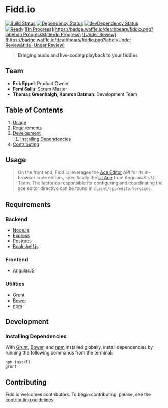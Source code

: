 # Fidd.io
[![Build Status](https://travis-ci.org/deathbears/fiddio.svg?branch=dev)](https://travis-ci.org/deathbears/fiddio)
[![Dependency Status](https://david-dm.org/deathbears/fiddio.svg)](https://david-dm.org/deathbears/fiddio)
[![devDependency Status](https://david-dm.org/deathbears/fiddio/dev-status.svg)](https://david-dm.org/deathbears/fiddio#info=devDependencies)<br>
[![Ready](https://badge.waffle.io/deathbears/fiddio.png?label=ready&title=Ready)](https://waffle.io/deathbears/fiddio)
[![In Progress](https://badge.waffle.io/deathbears/fiddio.png?label=In Progress&title=In Progress)](https://waffle.io/deathbears/fiddio)
[![Under Review](https://badge.waffle.io/deathbears/fiddio.png?label=Under Review&title=Under Review)](https://waffle.io/deathbears/fiddio)

> __Bringing audio and live-coding playback to your fiddles__

## Team

- __Erik Eppel__: Product Owner
- __Femi Saliu__: Scrum Master
- __Thomas Greenhalgh, Kamron Batman__: Development Team

## Table of Contents

1. [Usage](#usage)
1. [Requirements](#requirements)
1. [Development](#development)
    1. [Installing Dependencies](#installing-dependencies)
1. [Contributing](#contributing)

## Usage

> On the front end, Fidd.io leverages the [Ace Editor](http://ace.c9.io/#nav=about) API for its in-browser code editors, specifically the [UI.Ace](http://angular-ui.github.io/ui-ace/) from AngularJS's UI Team. The factories responsible for configuring and coordinating the ace editor directive can be found in `client/app/editorServices`. 

## Requirements

### Backend
- [Node.js](https://nodejs.org/)
- [Express](http://expressjs.com/)
- [Postgres](http://www.postgresql.org/)
- [Bookshelf.js](http://bookshelfjs.org/)

### Frontend
- [AngularJS](https://angularjs.org/)

### Utilities
- [Grunt](http://gruntjs.com/)
- [Bower](http://bower.io/)
- [npm](https://www.npmjs.com/)

## Development

### Installing Dependencies

With [Grunt](http://gruntjs.com/), [Bower](http://bower.io/), and [npm](https://www.npmjs.com/#getting-started) installed globally, install dependencies by running the following commands from the terminal:
```
npm install
grunt
```

## Contributing

Fidd.io welcomes contributors. To begin contributing, please, see the [contributing guidelines](CONTRIBUTING.md).
